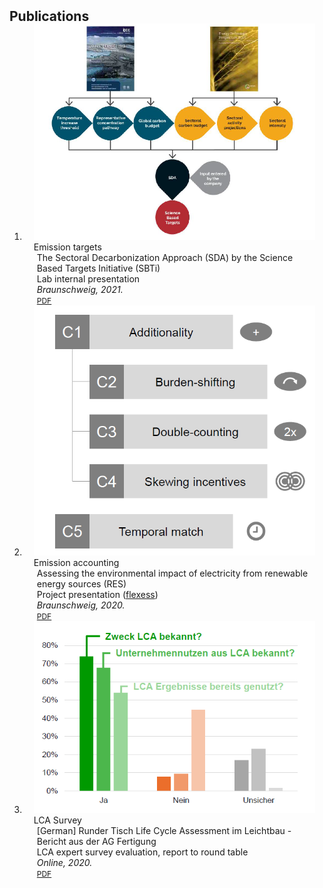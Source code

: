 <h2 id="publications" style="margin: 2px 0px -15px;">Publications</h2>

<div class="publications">
<ol class="bibliography">

<li>
<div class="pub-row">

  <div class="col-sm-3 abbr" style="position: relative;padding-right: 15px;padding-left: 15px;">
    <img src="assets/img/sbti_sda.png" class="teaser img-fluid z-depth-1">
    <abbr class="badge">Emission targets</abbr>
  </div>

  <div class="col-sm-9" style="position: relative;padding-right: 15px;padding-left: 20px;">
    <div class="title">The Sectoral Decarbonization Approach (SDA) by the Science Based Targets Initiative (SBTi)</a></div>
    <div class="author">Lab internal presentation</div>
    <div class="periodical"><em>Braunschweig, 2021.</em></div>
    <div class="links">
      <a href="assets/files/sbti_sda.pdf" class="btn btn-sm z-depth-0" role="button" target="_blank" style="font-size:12px;">PDF</a>
    </div>
  </div>
</div>
</li>
  
<li>
<div class="pub-row">

  <div class="col-sm-3 abbr" style="position: relative;padding-right: 15px;padding-left: 15px;">
    <img src="assets/img/ei_res.png" class="teaser img-fluid z-depth-1">
    <abbr class="badge">Emission accounting</abbr>
  </div>

  <div class="col-sm-9" style="position: relative;padding-right: 15px;padding-left: 20px;">
    <div class="title">Assessing the environmental impact of electricity from renewable energy sources (RES)</a></div>
    <div class="author">Project presentation (<a href="https://www.tu-braunschweig.de/elenia/forschung/flexess">flexess</a>)</div>
    <div class="periodical"><em>Braunschweig, 2020.</em></div>
    <div class="links">
      <a href="assets/files/res_impact.pdf" class="btn btn-sm z-depth-0" role="button" target="_blank" style="font-size:12px;">PDF</a>
    </div>
  </div>
</div>
</li>

<li>
<div class="pub-row">

  <div class="col-sm-3 abbr" style="position: relative;padding-right: 15px;padding-left: 15px;">
    <img src="assets/img/lca_survey.png" class="teaser img-fluid z-depth-1">
    <abbr class="badge">LCA Survey</abbr>
  </div>

  <div class="col-sm-9" style="position: relative;padding-right: 15px;padding-left: 20px;">
    <div class="title">[German] Runder Tisch Life Cycle Assessment im Leichtbau - Bericht aus der AG Fertigung</a></div>
    <div class="author">LCA expert survey evaluation, report to round table</div>
    <div class="periodical"><em>Online, 2020.</em></div>
    <div class="links">
      <a href="assets/files/lca_expert_survey.pdf" class="btn btn-sm z-depth-0" role="button" target="_blank" style="font-size:12px;">PDF</a>
    </div>
  </div>
</div>
</li>
  
<br>

</ol>
</div>

